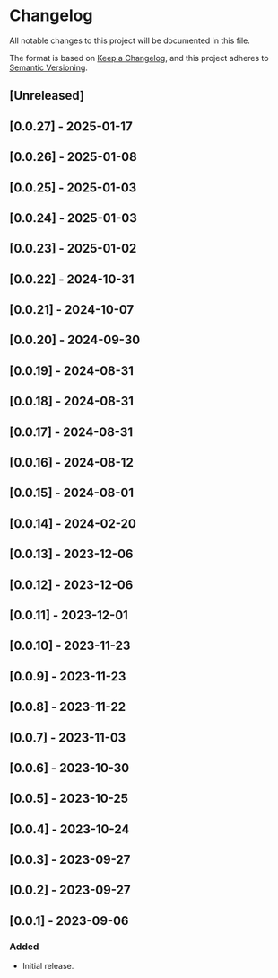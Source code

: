 # Changelog

All notable changes to this project will be documented in this file.

The format is based on [Keep a Changelog](https://keepachangelog.com/en/1.0.0/),
and this project adheres to [Semantic Versioning](https://semver.org/spec/v2.0.0.html).

## [Unreleased]

## [0.0.27] - 2025-01-17

## [0.0.26] - 2025-01-08

## [0.0.25] - 2025-01-03

## [0.0.24] - 2025-01-03

## [0.0.23] - 2025-01-02

## [0.0.22] - 2024-10-31

## [0.0.21] - 2024-10-07

## [0.0.20] - 2024-09-30

## [0.0.19] - 2024-08-31

## [0.0.18] - 2024-08-31

## [0.0.17] - 2024-08-31

## [0.0.16] - 2024-08-12

## [0.0.15] - 2024-08-01

## [0.0.14] - 2024-02-20

## [0.0.13] - 2023-12-06

## [0.0.12] - 2023-12-06

## [0.0.11] - 2023-12-01

## [0.0.10] - 2023-11-23

## [0.0.9] - 2023-11-23

## [0.0.8] - 2023-11-22

## [0.0.7] - 2023-11-03

## [0.0.6] - 2023-10-30

## [0.0.5] - 2023-10-25

## [0.0.4] - 2023-10-24

## [0.0.3] - 2023-09-27

## [0.0.2] - 2023-09-27

## [0.0.1] - 2023-09-06

### Added
- Initial release.
